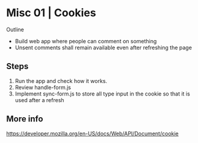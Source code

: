 # Misc 01 | Cookies

Outline

- Build web app where people can comment on something
- Unsent comments shall remain available even after refreshing the page

## Steps

1. Run the app and check how it works.
2. Review handle-form.js
3. Implement sync-form.js to store all type input in the cookie so that it is used after a refresh

## More info

https://developer.mozilla.org/en-US/docs/Web/API/Document/cookie

